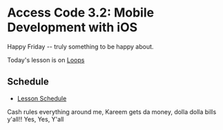 # Access Code 3.2: Mobile Development with iOS

Happy Friday -- truly something to be happy about.

Today's lesson is on [Loops](/lessons/loops)

## Schedule

- [Lesson Schedule](schedule.md)

Cash rules everything around me, Kareem gets da money, dolla dolla bills y'all!!
Yes, Yes, Y'all
